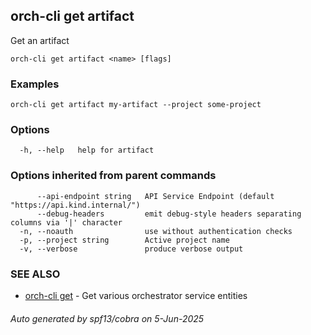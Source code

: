 ## orch-cli get artifact

Get an artifact

```
orch-cli get artifact <name> [flags]
```

### Examples

```
orch-cli get artifact my-artifact --project some-project
```

### Options

```
  -h, --help   help for artifact
```

### Options inherited from parent commands

```
      --api-endpoint string   API Service Endpoint (default "https://api.kind.internal/")
      --debug-headers         emit debug-style headers separating columns via '|' character
  -n, --noauth                use without authentication checks
  -p, --project string        Active project name
  -v, --verbose               produce verbose output
```

### SEE ALSO

* [orch-cli get](orch-cli_get.md)	 - Get various orchestrator service entities

###### Auto generated by spf13/cobra on 5-Jun-2025
